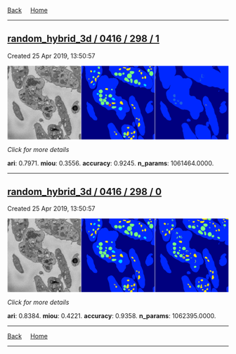 
[Back](..)&nbsp;&nbsp;&nbsp;&nbsp;&nbsp;[Home](https://leapmanlab.github.io/snapshots)

---

<div class="summary"><a href="1"><h2>random_hybrid_3d / 0416 / 298 / 1</h2></a><p>Created 25 Apr 2019, 13:50:57
</p><a href="1"><img src="1/media/summary.png" align="center"></a><p>
<i>Click for more details</i>
</p></div>

**ari**: 0.7971. **miou**: 0.3556. **accuracy**: 0.9245. **n_params**: 1061464.0000. 

---

<div class="summary"><a href="0"><h2>random_hybrid_3d / 0416 / 298 / 0</h2></a><p>Created 25 Apr 2019, 13:50:57
</p><a href="0"><img src="0/media/summary.png" align="center"></a><p>
<i>Click for more details</i>
</p></div>

**ari**: 0.8384. **miou**: 0.4221. **accuracy**: 0.9358. **n_params**: 1062395.0000. 

---

[Back](..)&nbsp;&nbsp;&nbsp;&nbsp;&nbsp;[Home](https://leapmanlab.github.io/snapshots)

---